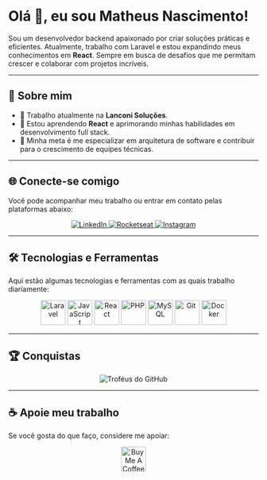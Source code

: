 # Olá 👋, eu sou Matheus Nascimento!

Sou um desenvolvedor backend apaixonado por criar soluções práticas e eficientes. Atualmente, trabalho com Laravel e estou expandindo meus conhecimentos em **React**. Sempre em busca de desafios que me permitam crescer e colaborar com projetos incríveis.

---

## 🚀 Sobre mim

- 💼 Trabalho atualmente na **Lanconi Soluções**.  
- 🌱 Estou aprendendo **React** e aprimorando minhas habilidades em desenvolvimento full stack.  
- 🎯 Minha meta é me especializar em arquitetura de software e contribuir para o crescimento de equipes técnicas.  

---

## 🌐 Conecte-se comigo

Você pode acompanhar meu trabalho ou entrar em contato pelas plataformas abaixo:  

<p align="center">
  <a href="https://www.linkedin.com/in/matheus-nascimento-silva-1131921b0/" target="_blank">
    <img src="https://img.shields.io/badge/LinkedIn-0077B5?style=for-the-badge&logo=linkedin&logoColor=white" alt="LinkedIn" />
  </a>
  <a href="https://app.rocketseat.com.br/me/matheus-nascimento-silva-08396" target="_blank">
    <img src="https://img.shields.io/badge/Rocketseat-7B4AE2?style=for-the-badge&logo=data:image/svg+xml;base64,<INSIRA_O_BASE64_DO_LOGO_AQUI>" alt="Rocketseat" />
  </a>
  <a href="https://www.instagram.com/m_a_t_h_e_u_s_s/" target="_blank">
    <img src="https://img.shields.io/badge/Instagram-E4405F?style=for-the-badge&logo=instagram&logoColor=white" alt="Instagram" />
  </a>
</p>

---

## 🛠️ Tecnologias e Ferramentas

Aqui estão algumas tecnologias e ferramentas com as quais trabalho diariamente:  

<p align="center">
  <img src="https://cdn.jsdelivr.net/gh/devicons/devicon/icons/laravel/laravel-plain-wordmark.svg" alt="Laravel" width="50" />
  <img src="https://cdn.jsdelivr.net/gh/devicons/devicon/icons/javascript/javascript-original.svg" alt="JavaScript" width="50" />
  <img src="https://cdn.jsdelivr.net/gh/devicons/devicon/icons/react/react-original-wordmark.svg" alt="React" width="50" />
  <img src="https://cdn.jsdelivr.net/gh/devicons/devicon/icons/php/php-original.svg" alt="PHP" width="50" />
  <img src="https://cdn.jsdelivr.net/gh/devicons/devicon/icons/mysql/mysql-original-wordmark.svg" alt="MySQL" width="50" />
  <img src="https://cdn.jsdelivr.net/gh/devicons/devicon/icons/git/git-original-wordmark.svg" alt="Git" width="50" />
  <img src="https://cdn.jsdelivr.net/gh/devicons/devicon/icons/docker/docker-original-wordmark.svg" alt="Docker" width="50" />
</p>

---

## 🏆 Conquistas

<p align="center">
  <img src="https://github-profile-trophy.vercel.app/?username=matheusnascimentosilva&theme=onedark&row=1&no-frame=true&margin-w=10" alt="Troféus do GitHub" />
</p>

---

## ☕ Apoie meu trabalho

Se você gosta do que faço, considere me apoiar:  

<p align="center">
  <a href="https://www.buymeacoffee.com/matheusnascimentosilva" target="_blank">
    <img src="https://cdn.buymeacoffee.com/buttons/v2/default-yellow.png" height="50" alt="Buy Me A Coffee" />
  </a>
</p>
